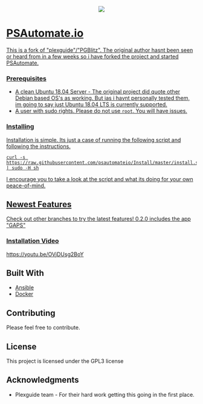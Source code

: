 <p align="center">
  <a href="https://psautomate.io" target="_blank"><img src="https://psautomate.io/wp-content/uploads/2019/10/Color-logo-no-background.png" />   
</p>


# PSAutomate.io

This is a fork of "plexguide"/"PGBlitz". The original author hasnt been seen or heard from in a few weeks so i have forked the project and started PSAutomate.

### Prerequisites

* A clean Ubuntu 18.04 Server - The original project did quote other Debian based OS's as working. But ias i havnt personally tested them, im going to say just Ubuntu 18.04 LTS is currently supported.
* A user with sudo rights. Please do not use `root`. You will have issues.


### Installing

Installation is simple. Its just a case of running the following script and following the instructions.

```
curl -s https://raw.githubusercontent.com/psautomateio/Install/master/install.sh | sudo -H sh
```

I encourage you to take a look at the script and what its doing for your own peace-of-mind.

## Newest Features ##

Check out other branches to try the latest features!
0.2.0 includes the app "GAPS"

### Installation Video ###

https://youtu.be/OVjDUsg2BoY


## Built With

* [Ansible](https://www.ansible.com/)
* [Docker](https://www.docker.com/)


## Contributing

Please feel free to contribute.


## License

This project is licensed under the GPL3 license

## Acknowledgments

* Plexguide team - For their hard work getting this going in the first place.
